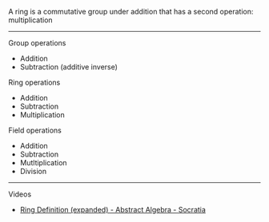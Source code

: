 A ring is a commutative group under addition that has a second operation: multiplication
- - - -

Group operations
* Addition
* Subtraction (additive inverse)

Ring operations
* Addition
* Subtraction
* Multiplication
   
Field operations
* Addition
* Subtraction
* Mutltiplication
* Division

- - - -

Videos
* [Ring Definition (expanded) - Abstract Algebra - Socratia](https://youtu.be/j_f7O-4Rb9U?si=pCUN7b2ffXIqGqN6)
